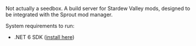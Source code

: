 Not actually a seedbox. A build server for Stardew Valley mods, designed to be integrated with the Sprout mod manager.

System requirements to run:
- .NET 6 SDK ([install here](https://dotnet.microsoft.com/en-us/download/dotnet/6.0))
